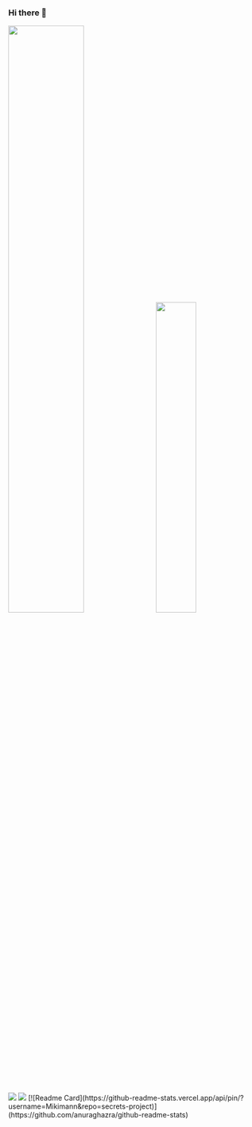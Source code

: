 ### Hi there 👋

<!--
**Mikimann/Mikimann** is a ✨ _special_ ✨ repository because its `README.md` (this file) appears on your GitHub profile.

Here are some ideas to get you started:

- 🔭 I’m currently working on ...
- 🌱 I’m currently learning ...
- 👯 I’m looking to collaborate on ...
- 🤔 I’m looking for help with ...
- 💬 Ask me about ...
- 📫 How to reach me: ...
- 😄 Pronouns: ...
- ⚡ Fun fact: ...
-->

<div class='container'>
<img style="height: auto; width: 55%;" class="img" src="https://github-readme-stats.vercel.app/api?username=Mikimann&theme=radical" />
&nbsp;
&nbsp;
<img style="height: auto; width: 40%;" class="img" src="https://github-readme-stats.vercel.app/api/top-langs/?username=Mikimann&theme=blue-green&langs_count=8&layout=compact" /></div>

<img style="height: auto; width: auto;" class="img" src="https://github-readme-stats.vercel.app/api/pin/?username=Mikimann&repo=blog-withDB"/>
<img style="height: auto; width: auto;" class="img" src="https://github-readme-stats.vercel.app/api/pin/?username=Mikimann&repo=todolist"/>
</div>
[![Readme Card](https://github-readme-stats.vercel.app/api/pin/?username=Mikimann&repo=secrets-project)](https://github.com/anuraghazra/github-readme-stats)






